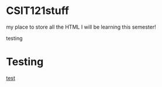 # CSIT121stuff
my place to store all the HTML I will be learning this semester!

testing

<h1>Testing</h1>


<a href="lab01/aboutme.html">test</a>
